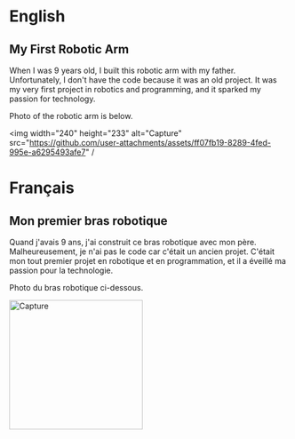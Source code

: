# English

## My First Robotic Arm

When I was 9 years old, I built this robotic arm with my father.
Unfortunately, I don't have the code because it was an old project.
It was my very first project in robotics and programming, and it sparked my passion for technology.

Photo of the robotic arm is below.

<img width="240" height="233" alt="Capture" src="https://github.com/user-attachments/assets/ff07fb19-8289-4fed-995e-a6295493afe7" /

# Français

## Mon premier bras robotique

Quand j'avais 9 ans, j'ai construit ce bras robotique avec mon père.
Malheureusement, je n'ai pas le code car c'était un ancien projet.
C'était mon tout premier projet en robotique et en programmation, et il a éveillé ma passion pour la technologie.

Photo du bras robotique ci-dessous.


<img width="240" height="233" alt="Capture" src="https://github.com/user-attachments/assets/ff07fb19-8289-4fed-995e-a6295493afe7" />
